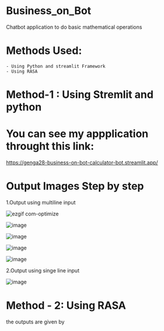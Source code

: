 # Business_on_Bot
Chatbot application to do basic mathematical operations

# Methods Used:
    
    - Using Python and streamlit Framework
    - Using RASA
    
# Method-1 : Using Stremlit and python   

# You can see my appplication throught this link:
https://genga28-business-on-bot-calculator-bot.streamlit.app/

# Output Images Step by step

1.Output using multiline input 

![ezgif com-optimize](https://user-images.githubusercontent.com/82211151/221632399-6a08189e-75df-4bde-aeb9-cf82c62bde95.gif)


![image](https://user-images.githubusercontent.com/82211151/221633460-e1a40d0c-872b-4881-a9ba-87480e579f5b.png)


![image](https://user-images.githubusercontent.com/82211151/221633536-10d814bc-77fc-4920-99f3-0bf59864e227.png)


![image](https://user-images.githubusercontent.com/82211151/221632860-f01992a6-71f9-4922-b88e-ae6d733fa001.png)


![image](https://user-images.githubusercontent.com/82211151/221632932-6be82062-90bb-47b4-9af2-e220d2f717d1.png)


2.Output using singe line input

![image](https://user-images.githubusercontent.com/82211151/221749991-fdbbc6df-8445-4c84-9518-80f2db00e50c.png)


# Method - 2: Using RASA

the outputs are given by
